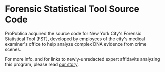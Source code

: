 # Forensic Statistical Tool Source Code

ProPublica acquired the source code for New York City's Forensic Statistical Tool (FST), developed by employees of the city's medical examiner's office to help analyze complex DNA evidence from crime scenes.

For more info, and for links to newly-unredacted expert affidavits analyzing this program, please read [our story](https://www.propublica.org/article/federal-judge-unseals-new-york-crime-labs-software-for-analyzing-dna-evidence).

